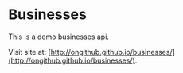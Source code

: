 Businesses
=======

This is a demo businesses api.

Visit site at: [http://ongithub.github.io/businesses/](http://ongithub.github.io/businesses/).
